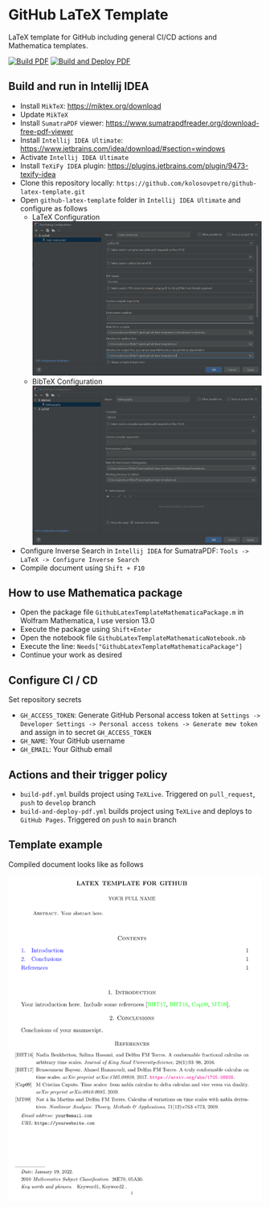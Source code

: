 # GitHub LaTeX Template

LaTeX template for GitHub including general CI/CD actions and Mathematica templates.

[![Build PDF](https://github.com/kolosovpetro/github-latex-template/actions/workflows/build-pdf.yml/badge.svg)](https://github.com/kolosovpetro/github-latex-template/actions/workflows/build.yml/badge.svg)
[![Build and Deploy PDF](https://github.com/kolosovpetro/github-latex-template/actions/workflows/build-and-deploy-pdf.yml/badge.svg)](https://github.com/kolosovpetro/github-latex-template/actions/workflows/build-and-deploy.yml/badge.svg)

## Build and run in Intellij IDEA

- Install `MikTeX`: https://miktex.org/download
- Update `MikTeX`
- Install `SumatraPDF` viewer: https://www.sumatrapdfreader.org/download-free-pdf-viewer
- Install `Intellij IDEA Ultimate`: https://www.jetbrains.com/idea/download/#section=windows
- Activate `Intellij IDEA Ultimate`
- Install `TeXiFy IDEA` plugin: https://plugins.jetbrains.com/plugin/9473-texify-idea
- Clone this repository locally: `https://github.com/kolosovpetro/github-latex-template.git`
- Open `github-latex-template` folder in `Intellij IDEA Ultimate` and configure as follows
    - LaTeX Configuration
      ![LaTeX Configuration](img/latex_configuration.PNG?raw=true "LaTeX Configuration")
    - BibTeX Configuration
      ![BibTeX Configuration](img/bibtex_configuration.PNG?raw=true "BibTeX Configuration")
- Configure Inverse Search in `Intellij IDEA` for SumatraPDF: `Tools -> LaTeX -> Configure Inverse Search`
- Compile document using `Shift + F10`

## How to use Mathematica package

- Open the package file `GithubLatexTemplateMathematicaPackage.m` in Wolfram Mathematica, I use version 13.0
- Execute the package using `Shift+Enter`
- Open the notebook file `GithubLatexTemplateMathematicaNotebook.nb`
- Execute the line: `Needs["GithubLatexTemplateMathematicaPackage"]`
- Continue your work as desired

## Configure CI / CD

Set repository secrets

- `GH_ACCESS_TOKEN`: Generate GitHub Personal access token at
  `Settings -> Developer Settings -> Personal access tokens -> Generate mew token` and assign in to
  secret `GH_ACCESS_TOKEN`
- `GH_NAME`: Your GitHub username
- `GH_EMAIL`: Your Github email

## Actions and their trigger policy

- `build-pdf.yml` builds project using `TeXLive`. Triggered on `pull_request`, `push` to `develop` branch
- `build-and-deploy-pdf.yml` builds project using `TeXLive` and deploys to `GitHub Pages`. Triggered on `push` to `main`
  branch

## Template example

Compiled document looks like as follows

<p align="center">
  <img src="img/template_example.PNG" alt="template_example"/>
</p>
